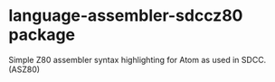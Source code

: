# language-assembler-sdccz80 package

Simple Z80 assembler syntax highlighting for Atom as used in SDCC. (ASZ80)
